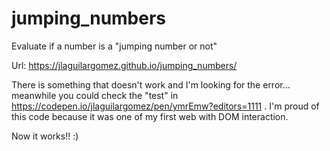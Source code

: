 # jumping_numbers
Evaluate if a number is a "jumping number or not"

Url: https://jlaguilargomez.github.io/jumping_numbers/

There is something that doesn't work and I'm looking for the error... meanwhile you could check the "test" in https://codepen.io/jlaguilargomez/pen/ymrEmw?editors=1111 . 
I'm proud of this code because it was one of my first web with DOM interaction.

Now it works!! :)

